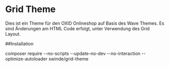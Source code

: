 # Grid Theme

Dies ist ein Theme für den OXID Onlineshop auf Basis des Wave Themes. 
Es sind Änderungen am HTML Code erfolgt, unter Verwendung des Grid Layout. 

##Installation 

composer require --no-scripts --update-no-dev --no-interaction --optimize-autoloader swinde/grid-theme
